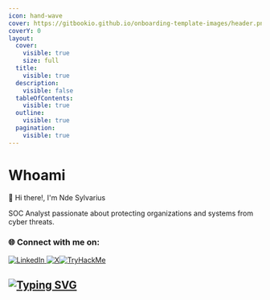 ```yaml
---
icon: hand-wave
cover: https://gitbookio.github.io/onboarding-template-images/header.png
coverY: 0
layout:
  cover:
    visible: true
    size: full
  title:
    visible: true
  description:
    visible: false
  tableOfContents:
    visible: true
  outline:
    visible: true
  pagination:
    visible: true
---
```


# Whoami

👋 Hi there!, I'm Nde Sylvarius

SOC Analyst passionate about protecting organizations and systems from cyber threats.

### 🌐 Connect with me on:

[![LinkedIn](https://img.shields.io/badge/LinkedIn-0077B5?style=for-the-badge\&logo=linkedin\&logoColor=white) ](https://www.linkedin.com/in/ndesylvarius/)[![X](https://img.shields.io/badge/X-000000?style=for-the-badge\&logo=x\&logoColor=white)](https://twitter.com/YournextCISO)[![TryHackMe](https://tryhackme-badges.s3.amazonaws.com/YournextCISO.png)](https://tryhackme.com/p/YournextCISO)

## [![Typing SVG](https://readme-typing-svg.demolab.com/?font=Fira+Code\&weight=600\&size=15\&pause=1000\&color=F76A2E\&width=573\&lines=SOC+Analyst%7C+%F0%9F%8F%80+Basketballer+%7C+%F0%9F%8E%B5+Music+Lover+%7C+%F0%9F%8E%8C+Anime+Fan)](https://git.io/typing-svg)

